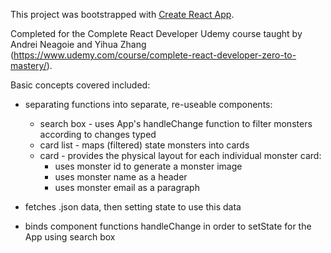 This project was bootstrapped with [Create React App](https://github.com/facebook/create-react-app).

Completed for the Complete React Developer Udemy course taught by Andrei Neagoie and Yihua Zhang (https://www.udemy.com/course/complete-react-developer-zero-to-mastery/).

Basic concepts covered included:

- separating functions into separate, re-useable components: 
  - search box - uses App's handleChange function to filter monsters according to changes typed
  - card list - maps (filtered) state monsters into cards
  - card - provides the physical layout for each individual monster card:
    - uses monster id to generate a monster image
    - uses monster name as a header
    - uses monster email as a paragraph

- fetches .json data, then setting state to use this data

- binds component functions handleChange in order to setState for the App using search box